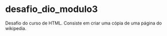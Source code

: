 # desafio_dio_modulo3
Desafio do curso de HTML.  Consiste em criar uma cópia de uma página do wikipedia.
